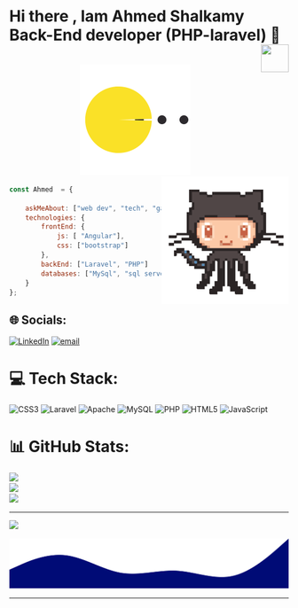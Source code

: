# Hi there , Iam Ahmed Shalkamy Back-End developer (PHP-laravel) <img align="right" src="https://media.giphy.com/media/LmNwrBhejkK9EFP504/giphy.gif" width="50" height="50" />🚀



<div align="center">
	<br>
	<img src="https://raw.githubusercontent.com/Aniket965/Aniket965/master/pacman.svg?sanitize=true" width="200" height="200">
	<br>
<!--     	<img src="https://bingimages.herokuapp.com/unsplash1" width="800" height="400"> -->
</div>

<img align='right' src="https://raw.githubusercontent.com/iCharlesZ/FigureBed/master/img/octocat.gif" width="230">

```javascript
const Ahmed  = {
  
    askMeAbout: ["web dev", "tech", "game"],
    technologies: {
        frontEnd: {
            js: [ "Angular"],
            css: ["bootstrap"]
        },
        backEnd: ["Laravel", "PHP"]
        databases: ["MySql", "sql server"]
    }
};
```


## 🌐 Socials:
[![LinkedIn](https://img.shields.io/badge/LinkedIn-%230077B5.svg?logo=linkedin&logoColor=white)](https://linkedin.com/in/www.linkedin.com/in/ahmed-shalkamy-a58885274) [![email](https://img.shields.io/badge/Email-D14836?logo=gmail&logoColor=white)](mailto:shalkamy233@gmail.com) 

# 💻 Tech Stack:
![CSS3](https://img.shields.io/badge/css3-%231572B6.svg?style=for-the-badge&logo=css3&logoColor=white) ![Laravel](https://img.shields.io/badge/laravel-%23FF2D20.svg?style=for-the-badge&logo=laravel&logoColor=white) ![Apache](https://img.shields.io/badge/apache-%23D42029.svg?style=for-the-badge&logo=apache&logoColor=white) ![MySQL](https://img.shields.io/badge/mysql-4479A1.svg?style=for-the-badge&logo=mysql&logoColor=white) ![PHP](https://img.shields.io/badge/php-%23777BB4.svg?style=for-the-badge&logo=php&logoColor=white) ![HTML5](https://img.shields.io/badge/html5-%23E34F26.svg?style=for-the-badge&logo=html5&logoColor=white) ![JavaScript](https://img.shields.io/badge/javascript-%23323330.svg?style=for-the-badge&logo=javascript&logoColor=%23F7DF1E)
# 📊 GitHub Stats:
![](https://github-readme-stats.vercel.app/api?username=shalkamy1&theme=dark&hide_border=false&include_all_commits=false&count_private=false)<br/>
![](https://github-readme-streak-stats.herokuapp.com/?user=shalkamy1&theme=dark&hide_border=false)<br/>
![](https://github-readme-stats.vercel.app/api/top-langs/?username=shalkamy1&theme=dark&hide_border=false&include_all_commits=false&count_private=false&layout=compact)

---
[![](https://visitcount.itsvg.in/api?id=shalkamy1&icon=0&color=0)](https://visitcount.itsvg.in)

<!-- Proudly created with GPRM ( https://gprm.itsvg.in ) -->

![bottom.png](https://raw.githubusercontent.com/iCharlesZ/FigureBed/master/img/readme-bottom.png)

---


